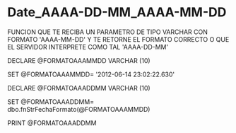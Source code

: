 # Date_AAAA-DD-MM_AAAA-MM-DD
FUNCION QUE TE RECIBA UN PARAMETRO DE TIPO VARCHAR CON FORMATO 'AAAA-MM-DD'  Y TE RETORNE EL FORMATO CORRECTO 
O QUE EL SERVIDOR INTERPRETE COMO TAL  'AAAA-DD-MM'

DECLARE @FORMATOAAAMMDD VARCHAR (10)

SET @FORMATOAAAMMDD= '2012-06-14 23:02:22.630'

DECLARE @FORMATOAAADDMM VARCHAR (10)

SET @FORMATOAAADDMM= dbo.fnStrFechaFormato(@FORMATOAAAMMDD)

PRINT @FORMATOAAADDMM

